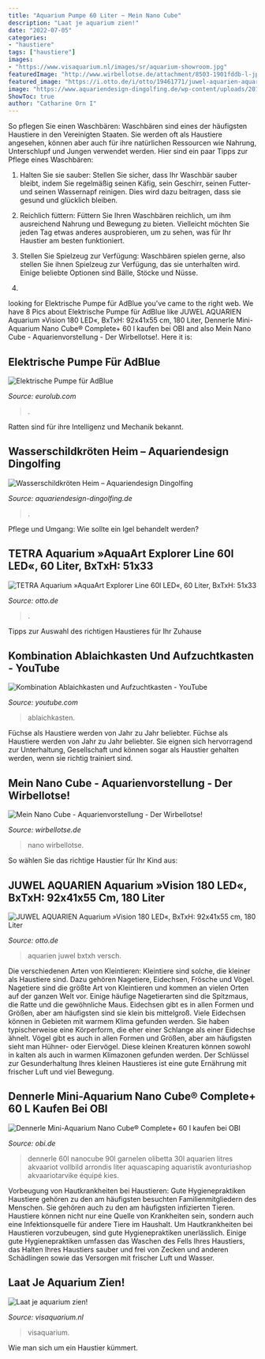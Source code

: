 ```yaml
---
title: "Aquarium Pumpe 60 Liter ~ Mein Nano Cube"
description: "Laat je aquarium zien!"
date: "2022-07-05"
categories:
- "haustiere"
tags: ["haustiere"]
images:
- "https://www.visaquarium.nl/images/sr/aquarium-showroom.jpg"
featuredImage: "http://www.wirbellotse.de/attachment/8503-1901fddb-l-jpeg/"
featured_image: "https://i.otto.de/i/otto/19461771/juwel-aquarien-aquarium-vision-180-led-bxtxh-92x41x55-cm-180-liter-schwarz.jpg?$formatz$"
image: "https://www.aquariendesign-dingolfing.de/wp-content/uploads/2017/07/k-DSC_0182.jpg"
ShowToc: true
author: "Catharine Orn I"
---
```



So pflegen Sie einen Waschbären:
Waschbären sind eines der häufigsten Haustiere in den Vereinigten Staaten. Sie werden oft als Haustiere angesehen, können aber auch für ihre natürlichen Ressourcen wie Nahrung, Unterschlupf und Jungen verwendet werden. Hier sind ein paar Tipps zur Pflege eines Waschbären:
1. Halten Sie sie sauber: Stellen Sie sicher, dass Ihr Waschbär sauber bleibt, indem Sie regelmäßig seinen Käfig, sein Geschirr, seinen Futter- und seinen Wassernapf reinigen. Dies wird dazu beitragen, dass sie gesund und glücklich bleiben.

2. Reichlich füttern: Füttern Sie Ihren Waschbären reichlich, um ihm ausreichend Nahrung und Bewegung zu bieten. Vielleicht möchten Sie jeden Tag etwas anderes ausprobieren, um zu sehen, was für Ihr Haustier am besten funktioniert.

3. Stellen Sie Spielzeug zur Verfügung: Waschbären spielen gerne, also stellen Sie ihnen Spielzeug zur Verfügung, das sie unterhalten wird. Einige beliebte Optionen sind Bälle, Stöcke und Nüsse.

4.

	

		
looking for Elektrische Pumpe für AdBlue you've came to the right web. We have 8 Pics about Elektrische Pumpe für AdBlue like JUWEL AQUARIEN Aquarium »Vision 180 LED«, BxTxH: 92x41x55 cm, 180 Liter, Dennerle Mini-Aquarium Nano Cube® Complete+ 60 l kaufen bei OBI and also Mein Nano Cube - Aquarienvorstellung - Der Wirbellotse!. Here it is:
		
    
## Elektrische Pumpe Für AdBlue

<img loading=lazy src="https://eurolub.com/media/catalog/product/cache/3/small_image/9df78eab33525d08d6e5fb8d27136e95/1/3/13005_elektrische_pumpe_adblue_2.jpg" onerror="this.onerror=null;this.src='https://tse3.mm.bing.net/th?id=OIP.84Brmo9dZiLvWh_ie6ppKgHaHq&amp;pid=15.1';" alt="Elektrische Pumpe für AdBlue">

_Source: eurolub.com_

>. 

	

Ratten sind für ihre Intelligenz und Mechanik bekannt.

    
## Wasserschildkröten Heim – Aquariendesign Dingolfing

<img loading=lazy src="https://www.aquariendesign-dingolfing.de/wp-content/uploads/2017/07/k-DSC_0182.jpg" onerror="this.onerror=null;this.src='https://tse3.mm.bing.net/th?id=OIP.3GH262t9oh-FZsyI0drMMgHaFj&amp;pid=15.1';" alt="Wasserschildkröten Heim – Aquariendesign Dingolfing">

_Source: aquariendesign-dingolfing.de_

>. 

	

Pflege und Umgang: Wie sollte ein Igel behandelt werden?

    
## TETRA Aquarium »AquaArt Explorer Line 60l LED«, 60 Liter, BxTxH: 51x33

<img loading=lazy src="https://i.otto.de/i/otto/caa34b09-5c98-57b0-bfbd-55ada86e11d8/tetra-aquarium-aquaart-explorer-line-60l-led-60-liter-bxtxh-51x33-5x51-5-cm-weiss-weiss.jpg?$formatz$" onerror="this.onerror=null;this.src='https://tse3.mm.bing.net/th?id=OIP.XIwn37L9Hjk7nHRk0ZifTgHaKN&amp;pid=15.1';" alt="TETRA Aquarium »AquaArt Explorer Line 60l LED«, 60 Liter, BxTxH: 51x33">

_Source: otto.de_

>. 

	

Tipps zur Auswahl des richtigen Haustieres für Ihr Zuhause

    
## Kombination Ablaichkasten Und Aufzuchtkasten - YouTube

<img loading=lazy src="https://i.ytimg.com/vi/XYEGV1BjgNk/maxresdefault.jpg" onerror="this.onerror=null;this.src='https://tse3.mm.bing.net/th?id=OIP.BHTJ0TNwmm9EWJzYsqpZQgHaEK&amp;pid=15.1';" alt="Kombination Ablaichkasten und Aufzuchtkasten - YouTube">

_Source: youtube.com_

>ablaichkasten. 

	

Füchse als Haustiere werden von Jahr zu Jahr beliebter.
Füchse als Haustiere werden von Jahr zu Jahr beliebter. Sie eignen sich hervorragend zur Unterhaltung, Gesellschaft und können sogar als Haustier gehalten werden, wenn sie richtig trainiert sind.

    
## Mein Nano Cube - Aquarienvorstellung - Der Wirbellotse!

<img loading=lazy src="http://www.wirbellotse.de/attachment/8503-1901fddb-l-jpeg/" onerror="this.onerror=null;this.src='https://tse1.mm.bing.net/th?id=OIP.fIrJ-RUBlGFiUTZ_9vB02ADYEg&amp;pid=15.1';" alt="Mein Nano Cube - Aquarienvorstellung - Der Wirbellotse!">

_Source: wirbellotse.de_

>nano wirbellotse. 

	

So wählen Sie das richtige Haustier für Ihr Kind aus:

    
## JUWEL AQUARIEN Aquarium »Vision 180 LED«, BxTxH: 92x41x55 Cm, 180 Liter

<img loading=lazy src="https://i.otto.de/i/otto/19461771/juwel-aquarien-aquarium-vision-180-led-bxtxh-92x41x55-cm-180-liter-schwarz.jpg?$formatz$" onerror="this.onerror=null;this.src='https://tse1.mm.bing.net/th?id=OIP.-qgiz2z04_V8FVrZGJ9rhgHaEx&amp;pid=15.1';" alt="JUWEL AQUARIEN Aquarium »Vision 180 LED«, BxTxH: 92x41x55 cm, 180 Liter">

_Source: otto.de_

>aquarien juwel bxtxh versch. 

	

Die verschiedenen Arten von Kleintieren:
Kleintiere sind solche, die kleiner als Haustiere sind. Dazu gehören Nagetiere, Eidechsen, Frösche und Vögel. Nagetiere sind die größte Art von Kleintieren und kommen an vielen Orten auf der ganzen Welt vor. Einige häufige Nagetierarten sind die Spitzmaus, die Ratte und die gewöhnliche Maus. Eidechsen gibt es in allen Formen und Größen, aber am häufigsten sind sie klein bis mittelgroß. Viele Eidechsen können in Gebieten mit warmem Klima gefunden werden. Sie haben typischerweise eine Körperform, die eher einer Schlange als einer Eidechse ähnelt. Vögel gibt es auch in allen Formen und Größen, aber am häufigsten sieht man Hühner- oder Eiervögel. Diese kleinen Kreaturen können sowohl in kalten als auch in warmen Klimazonen gefunden werden. Der Schlüssel zur Gesunderhaltung Ihres kleinen Haustieres ist eine gute Ernährung mit frischer Luft und viel Bewegung.

    
## Dennerle Mini-Aquarium Nano Cube® Complete+ 60 L Kaufen Bei OBI

<img loading=lazy src="https://images.obi.de/product/DE/1500x1500/352678_1.jpg" onerror="this.onerror=null;this.src='https://tse4.mm.bing.net/th?id=OIP.p7mFxpqbCVxC1kze6Bbx6AHaHa&amp;pid=15.1';" alt="Dennerle Mini-Aquarium Nano Cube® Complete+ 60 l kaufen bei OBI">

_Source: obi.de_

>dennerle 60l nanocube 90l garnelen olibetta 30l aquarien litres akvaariot vollbild arrondis liter aquascaping aquaristik avonturiashop akvaariotarvike équipé kies. 

	

Vorbeugung von Hautkrankheiten bei Haustieren: Gute Hygienepraktiken
Haustiere gehören zu den am häufigsten besuchten Familienmitgliedern des Menschen. Sie gehören auch zu den am häufigsten infizierten Tieren. Haustiere können nicht nur eine Quelle von Krankheiten sein, sondern auch eine Infektionsquelle für andere Tiere im Haushalt. Um Hautkrankheiten bei Haustieren vorzubeugen, sind gute Hygienepraktiken unerlässlich. Einige gute Hygienepraktiken umfassen das Waschen des Fells Ihres Haustiers, das Halten Ihres Haustiers sauber und frei von Zecken und anderen Schädlingen sowie das Versorgen mit frischer Luft und Wasser.

    
## Laat Je Aquarium Zien!

<img loading=lazy src="https://www.visaquarium.nl/images/sr/aquarium-showroom.jpg" onerror="this.onerror=null;this.src='https://tse2.mm.bing.net/th?id=OIP.Li_8G9Chv8ZFS6_simND8QHaEK&amp;pid=15.1';" alt="Laat je aquarium zien!">

_Source: visaquarium.nl_

>visaquarium. 

	

Wie man sich um ein Haustier kümmert.

